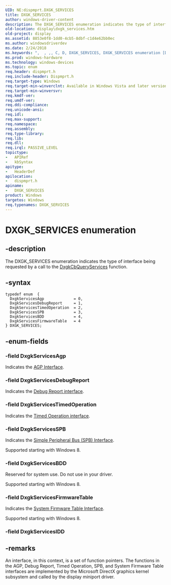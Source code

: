 ```yaml
---
UID: NE:dispmprt.DXGK_SERVICES
title: DXGK_SERVICES
author: windows-driver-content
description: The DXGK_SERVICES enumeration indicates the type of interface being requested by a call to the DxgkCbQueryServices function.
old-location: display\dxgk_services.htm
old-project: display
ms.assetid: 8853e0f8-1dd0-4cb5-8dbf-c1d4e62bb0ec
ms.author: windowsdriverdev
ms.date: 2/24/2018
ms.keywords: ",  , ,, C, D, DXGK_SERVICES, DXGK_SERVICES enumeration [Display Devices], DmEnums_340c8991-c135-47da-876d-2970157fea0b.xml, DxgkServicesAgp, DxgkServicesBDD, DxgkServicesDebugReport, DxgkServicesFirmwareTable, DxgkServicesSPB, DxgkServicesTimedOperation, E, G, I, K, R, S, V, X, _, display.dxgk_services, dispmprt/DXGK_SERVICES, dispmprt/DxgkServicesAgp, dispmprt/DxgkServicesBDD, dispmprt/DxgkServicesDebugReport, dispmprt/DxgkServicesFirmwareTable, dispmprt/DxgkServicesSPB, dispmprt/DxgkServicesTimedOperation"
ms.prod: windows-hardware
ms.technology: windows-devices
ms.topic: enum
req.header: dispmprt.h
req.include-header: Dispmprt.h
req.target-type: Windows
req.target-min-winverclnt: Available in Windows Vista and later versions of the Windows operating systems.
req.target-min-winversvr: 
req.kmdf-ver: 
req.umdf-ver: 
req.ddi-compliance: 
req.unicode-ansi: 
req.idl: 
req.max-support: 
req.namespace: 
req.assembly: 
req.type-library: 
req.lib: 
req.dll: 
req.irql: PASSIVE_LEVEL
topictype:
-	APIRef
-	kbSyntax
apitype:
-	HeaderDef
apilocation:
-	dispmprt.h
apiname:
-	DXGK_SERVICES
product: Windows
targetos: Windows
req.typenames: DXGK_SERVICES
---
```


# DXGK_SERVICES enumeration


## -description


The DXGK_SERVICES enumeration indicates the type of interface being requested by a call to the <a href="..\dispmprt\nc-dispmprt-dxgkcb_query_services.md">DxgkCbQueryServices</a> function.


## -syntax


````
typedef enum  { 
  DxgkServicesAgp             = 0,
  DxgkServicesDebugReport     = 1,
  DxgkServicesTimedOperation  = 2,
  DxgkServicesSPB             = 3,
  DxgkServicesBDD             = 4,
  DxgkServicesFirmwareTable   = 4
} DXGK_SERVICES;
````


## -enum-fields




### -field DxgkServicesAgp

Indicates the <a href="https://msdn.microsoft.com/library/windows/hardware/ff538228">AGP Interface</a>.


### -field DxgkServicesDebugReport

Indicates the <a href="https://msdn.microsoft.com/library/windows/hardware/ff551798">Debug Report interface</a>.


### -field DxgkServicesTimedOperation

Indicates the <a href="https://msdn.microsoft.com/library/windows/hardware/ff570086">Timed Operation interface</a>.


### -field DxgkServicesSPB

Indicates the <a href="https://msdn.microsoft.com/D525A961-339D-414B-B40F-14AD9AEA51C5">Simple  Peripheral Bus (SPB) Interface</a>.

Supported starting with Windows 8.


### -field DxgkServicesBDD

Reserved for system use. Do not use in your driver.

Supported starting with Windows 8.


### -field DxgkServicesFirmwareTable

Indicates the <a href="https://msdn.microsoft.com/library/windows/hardware/jj647606">System Firmware Table Interface</a>.

Supported starting with Windows 8.


### -field DxgkServicesIDD




## -remarks



An interface, in this context, is a set of function pointers. The functions in the AGP, Debug Report, Timed Operation, SPB, and System Firmware Table interfaces are implemented by the Microsoft DirectX graphics kernel subsystem and called by the display miniport driver.




